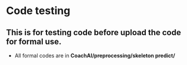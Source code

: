 # Code testing
## This is for testing code before upload the code for formal use.

- All formal codes are in **CoachAI/preprocessing/skeleton predict/**